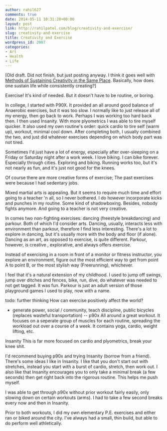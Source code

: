 ```yaml
---
author: rahil627
comments: true
date: 2014-05-11 10:31:28+00:00
layout: post
link: http://rahilpatel.com/blog/creativity-and-exercise/
slug: creativity-and-exercise
title: Creativity and Exercise
wordpress_id: 2007
categories:
- Art
- Health
- Life
---
```


[Old draft. Did not finish, but just posting anyway. I think it goes well with [Methods of Sustaining Creativity in the Same Place](http://www.rahilpatel.com/blog/methods-of-sustaining-creativity-in-the-same-place). Basically, how does one sustain life while consistently creating?]

Exercise! It's kind of needed. But it doesn't have to be routine, or boring.

In college, I started with P90X. It provided an all around good balance of Anaerobic exercises, but it was too slow. I normally like to just release all of my energy, then go back to work. Perhaps I was working too hard back then. I then used Insanity. With more plyometrics I was able to tire myself quicker. It also used my own routine's order: quick cardio to tire self (warm up), workout, minimal cool down. After completing both, I usually combined the two, and just did whatever exercises depending on which body part was not tired.

Sometimes I'd just have a lot of energy, especially after over-sleeping on a Friday or Saturday night after a work week. I love biking. I can bike forever. Especially through cities. Exploring and biking. Running works too, but it's not nearly as fun, and it's just not good for the knees.

Of course there are more creative forms of exercise; The past exercises were because I had sedentary jobs.

Mixed martial arts is appealing. But it seems to require much time and effort going to a teacher 'n all, so I never bothered. I do however incorporate kicks and punches in my routine. Some kind of shadowboxing. Besides, nobody fights anymore. And going to a teacher is not very creative.

In comes two non-fighting exercises: dancing (freestyle breakdancing) and parkour. Both of which I'd consider arts. Dancing, usually, interacts less with environment than parkour, therefore I find less interesting. There's a lot to explore in dancing, but it's usually more with the body and floor (if alone). Dancing as an art, as opposed to exercise, is quite different. Parkour, however, is creative , explorative, and always offers exercise.

Instead of exercising in a room in front of a monitor or fitness instructor, you explore an environment, figure out the most efficient way to get from point A to point B, or the most stylish way (Freerunning), whichever.

I feel that it's a natural extension of my childhood. I used to jump off swings, jump over ditches and fences, bike, run, dive, do whatever was needed to not get tagged. It was fun. Parkour is just an adult version of those playground games I used to play, now with a name.

todo: further thinking
How can exercise positively affect the world?
  - generate power, social / community, teach discipline, public bicycles (replaces wasteful transportation)
--
p90x
All around a great workout. It focuses on a seperate group of muscles for each routine, spreading the workload out over a course of a week. It contains yoga, cardio, weight lifting, etc.

Insanity
This is far more focused on cardio and plyometrics, break your knee shit.

I'd recommend buying p90x and trying Insanity (borrow from a friend). There's some ideas I like in Insanity. I like that you don't start out with stretches, instead you start with a burst of cardio, stretch, then work out. I also like that Insanity encourages you to only take a minimal break (a few seconds) then get right back into the rigorous routine. This helps me push myself.

I was able to get through p90x without prior workout fairly easily, only slowing down on certain workouts (arms). I had to take a few second breaks every now and then in Insanity.

Prior to both workouts, I did my own elementary P.E. exercises and either ran or biked around the city. I've always had a small, thin build, but able to do perform well athletically.
